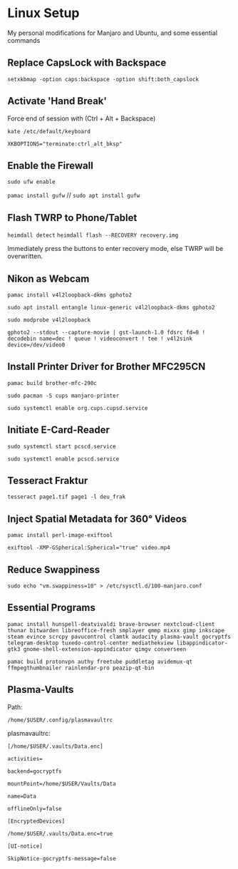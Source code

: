 # Linux Setup
My personal modifications for Manjaro and Ubuntu, and some essential commands

## Replace CapsLock with Backspace

```setxkbmap -option caps:backspace -option shift:both_capslock```

## Activate 'Hand Break'

Force end of session with (Ctrl + Alt + Backspace)

```kate /etc/default/keyboard```

```XKBOPTIONS="terminate:ctrl_alt_bksp"```

## Enable the Firewall

```sudo ufw enable```

```pamac install gufw```  // ```sudo apt install gufw```

## Flash TWRP to Phone/Tablet
```heimdall detect```
```heimdall flash --RECOVERY recovery.img```

Immediately press the buttons to enter recovery mode, else TWRP will be overwritten.

## Nikon as Webcam

```pamac install v4l2loopback-dkms gphoto2```

```sudo apt install entangle linux-generic v4l2loopback-dkms gphoto2```

```sudo modprobe v4l2loopback```

```gphoto2 --stdout --capture-movie | gst-launch-1.0 fdsrc fd=0 ! decodebin name=dec ! queue ! videoconvert ! tee ! v4l2sink device=/dev/video0```

## Install Printer Driver for Brother MFC295CN

```pamac build brother-mfc-290c```

```sudo pacman -S cups manjaro-printer```

```sudo systemctl enable org.cups.cupsd.service```

## Initiate E-Card-Reader

```sudo systemctl start pcscd.service```

```sudo systemctl enable pcscd.service```

## Tesseract Fraktur

```tesseract page1.tif page1 -l deu_frak```

## Inject Spatial Metadata for 360° Videos

```pamac install perl-image-exiftool```

```exiftool -XMP-GSpherical:Spherical="true" video.mp4```

## Reduce Swappiness

```sudo echo "vm.swappiness=10" > /etc/sysctl.d/100-manjaro.conf```


## Essential Programs

```pamac install hunspell-deatvivaldi brave-browser nextcloud-client thunar bitwarden libreoffice-fresh smplayer qmmp mixxx gimp inkscape steam evince scrcpy pavucontrol clamtk audacity plasma-vault gocryptfs telegram-desktop tuxedo-control-center mediathekview libappindicator-gtk3 gnome-shell-extension-appindicator qimgv converseen```

```pamac build protonvpn authy freetube puddletag avidemux-qt ffmpegthumbnailer rainlendar-pro peazip-qt-bin```

## Plasma-Vaults

Path:

```/home/$USER/.config/plasmavaultrc```

plasmavaultrc:

```[/home/$USER/.vaults/Data.enc]```

```activities=```

```backend=gocryptfs```

```mountPoint=/home/$USER/Vaults/Data```

```name=Data```

```offlineOnly=false```

```[EncryptedDevices]```

```/home/$USER/.vaults/Data.enc=true```

```[UI-notice]```

```SkipNotice-gocryptfs-message=false```





